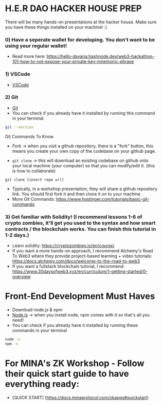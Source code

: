 # H.E.R DAO HACKER HOUSE PREP

There will be many hands-on presentations at the hacker house. Make sure you have these things installed on your machine! :)
### 0) Have a seperate wallet for developing. You don't want to be using your regular wallet!
* Read more here: https://hello-dayana.hashnode.dev/web3-hackathon-101-how-to-not-expose-your-private-key-mnemonic-phrase
### 1) VSCode
* [VSCode](https://code.visualstudio.com/)

### 2) Git
* [Git](https://git-scm.com/downloads)
* You can check if you already have it installed by running this command in your terminal
```bash
git --version
```

Git Commands To Know

* Fork -> when you visit a github repository, there is a "fork" button, this means you create your own copy of the codebase on your github page.

* `git clone` -> this will download an existing codebase on github onto your local machine (your computer) so that you can modify/edit it. (this is how to collaborate)
```
git clone [insert repo url]
```
* Typically, in a workshop presentation, they will share a github repository link. You should first fork it and then clone it on to your machine.
* More Git Commands: https://www.hostinger.com/tutorials/basic-git-commands

### 3) Get familiar with Solidity! (I recommend lessons 1-6 of crypto zombies, it'll get you used to the syntax and how smart contracts / the blockchain works. You can finish this tutorial in 1-2 days.)
* Learn solidity: https://cryptozombies.io/en/course/
* If you want a more hands-on approach, I recommend Alchemy's Road To Web3 where they provide project-based learning + video tutorials: https://docs.alchemy.com/docs/welcome-to-the-road-to-web3
* If you want a fullstack blockchain tutorial, I recommend: 
https://www.30daysofweb3.xyz/en/curriculum/1-getting-started/0-overview

# Front-End Development Must Haves
* Download node.js & npm
* [Node.js](https://nodejs.org/en/) -> when you install node, npm comes with it so that's all you need!
* You can check if you already have it installed by running these commands in your terminal

```bash
node -v
npm -v
```

# For MINA's ZK Workshop - Follow their quick start guide to have everything ready:
* [QUICK START] (https://docs.minaprotocol.com/zkapps#quickstart)
